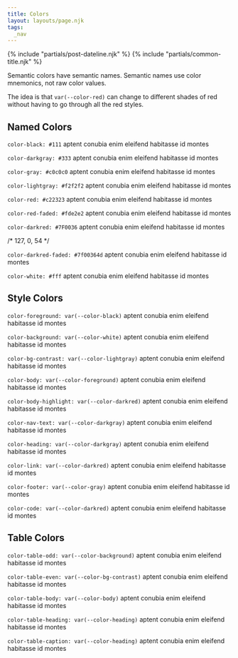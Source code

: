 ```yaml
---
title: Colors
layout: layouts/page.njk
tags:
  _nav
---
```

<!-- markdownlint-disable  -->
{% include "partials/post-dateline.njk" %}
{% include "partials/common-title.njk" %}




Semantic colors have semantic names. Semantic names use
color mnemonics, not raw color values.

The idea is that `var(--color-red)` can change to different
shades of red without having to go through all the red styles.



## Named Colors

<p style="color: var(--color-black)"><code>color-black: #111</code> aptent conubia enim eleifend  habitasse id montes</p>
<p style="color: var(--color-darkgray)"><code>color-darkgray: #333</code> aptent conubia enim eleifend  habitasse id montes</p>
<p style="color: var(--color-gray)"><code>color-gray: #c0c0c0</code> aptent conubia enim eleifend  habitasse id montes</p>
<p style="color: var(--color-lightgray)"><code>color-lightgray: #f2f2f2</code> aptent conubia enim eleifend  habitasse id montes</p>
<p style="color: var(--color-red)"><code>color-red: #c22323</code> aptent conubia enim eleifend  habitasse id montes</p>
<p style="color: var(--color-red-faded)"><code>color-red-faded: #fde2e2</code> aptent conubia enim eleifend  habitasse id montes</p>
<p style="color: var(--color-darkred)"><code>color-darkred: #7F0036</code> aptent conubia enim eleifend  habitasse id montes</p> /* 127, 0, 54 */
<p style="color: var(--color-darkred-faded)"><code>color-darkred-faded: #7f00364d</code> aptent conubia enim eleifend  habitasse id montes</p>
<p style="color: var(--color-white)"><code>color-white: #fff</code> aptent conubia enim eleifend  habitasse id montes</p>


## Style Colors

<p style="color: var(--color-foreground)"><code>color-foreground: var(--color-black)</code> aptent conubia enim eleifend  habitasse id montes</p>
<p style="background: var(--color-background)"><code>color-background: var(--color-white)</code> aptent conubia enim eleifend  habitasse id montes</p>
<p style="background: var(--color-bg-contrast)"><code>color-bg-contrast: var(--color-lightgray)</code> aptent conubia enim eleifend  habitasse id montes</p>

<p style="color: var(--color-body)"><code>color-body: var(--color-foreground)</code> aptent conubia enim eleifend  habitasse id montes</p>
<p style="color: var(--color-body-highlight)"><code>color-body-highlight: var(--color-darkred)</code> aptent conubia enim eleifend  habitasse id montes</p>
<p style="color: var(--color-nav-text)"><code>color-nav-text: var(--color-darkgray)</code> aptent conubia enim eleifend  habitasse id montes</p>
<p style="color: var(--color-heading)"><code>color-heading: var(--color-darkgray)</code> aptent conubia enim eleifend  habitasse id montes</p>
<p style="color: var(--color-link)"><code>color-link: var(--color-darkred)</code> aptent conubia enim eleifend  habitasse id montes</p>
<p style="color: var(--color-footer)"><code>color-footer: var(--color-gray)</code> aptent conubia enim eleifend  habitasse id montes</p>
<p style="color: var(--color-code)"><code>color-code: var(--color-darkred)</code> aptent conubia enim eleifend  habitasse id montes</p>



## Table Colors

<p style="background: var(--color-table-odd)"><code>color-table-odd: var(--color-background)</code> aptent conubia enim eleifend  habitasse id montes</p>
<p style="background: var(--color-table-even)"><code>color-table-even: var(--color-bg-contrast)</code> aptent conubia enim eleifend  habitasse id montes</p>
<p style="color: var(--color-table-body)"><code>color-table-body: var(--color-body)</code> aptent conubia enim eleifend  habitasse id montes</p>
<p style="color: var(--color-table-heading)"><code>color-table-heading: var(--color-heading)</code> aptent conubia enim eleifend  habitasse id montes</p>
<p style="color: var(--color-table-caption)"><code>color-table-caption: var(--color-heading)</code> aptent conubia enim eleifend  habitasse id montes</p>
